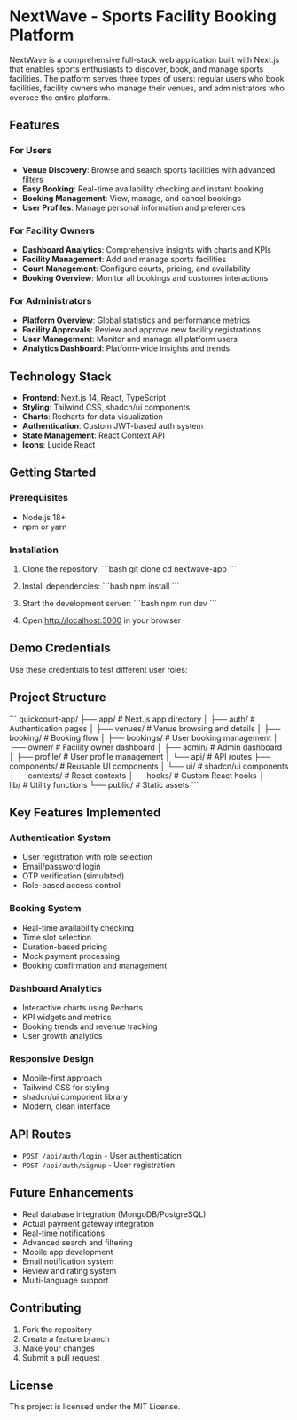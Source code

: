 # NextWave - Sports Facility Booking Platform

NextWave is a comprehensive full-stack web application built with Next.js that enables sports enthusiasts to discover, book, and manage sports facilities. The platform serves three types of users: regular users who book facilities, facility owners who manage their venues, and administrators who oversee the entire platform.

## Features

### For Users
- **Venue Discovery**: Browse and search sports facilities with advanced filters
- **Easy Booking**: Real-time availability checking and instant booking
- **Booking Management**: View, manage, and cancel bookings
- **User Profiles**: Manage personal information and preferences

### For Facility Owners
- **Dashboard Analytics**: Comprehensive insights with charts and KPIs
- **Facility Management**: Add and manage sports facilities
- **Court Management**: Configure courts, pricing, and availability
- **Booking Overview**: Monitor all bookings and customer interactions

### For Administrators
- **Platform Overview**: Global statistics and performance metrics
- **Facility Approvals**: Review and approve new facility registrations
- **User Management**: Monitor and manage all platform users
- **Analytics Dashboard**: Platform-wide insights and trends

## Technology Stack

- **Frontend**: Next.js 14, React, TypeScript
- **Styling**: Tailwind CSS, shadcn/ui components
- **Charts**: Recharts for data visualization
- **Authentication**: Custom JWT-based auth system
- **State Management**: React Context API
- **Icons**: Lucide React

## Getting Started

### Prerequisites
- Node.js 18+ 
- npm or yarn

### Installation

1. Clone the repository:
\`\`\`bash
git clone <repository-url>
cd nextwave-app
\`\`\`

2. Install dependencies:
\`\`\`bash
npm install
\`\`\`

3. Start the development server:
\`\`\`bash
npm run dev
\`\`\`

4. Open [http://localhost:3000](http://localhost:3000) in your browser

## Demo Credentials

Use these credentials to test different user roles:



## Project Structure

\`\`\`
quickcourt-app/
├── app/                    # Next.js app directory
│   ├── auth/              # Authentication pages
│   ├── venues/            # Venue browsing and details
│   ├── booking/           # Booking flow
│   ├── bookings/          # User booking management
│   ├── owner/             # Facility owner dashboard
│   ├── admin/             # Admin dashboard
│   ├── profile/           # User profile management
│   └── api/               # API routes
├── components/            # Reusable UI components
│   └── ui/               # shadcn/ui components
├── contexts/             # React contexts
├── hooks/                # Custom React hooks
├── lib/                  # Utility functions
└── public/               # Static assets
\`\`\`

## Key Features Implemented

### Authentication System
- User registration with role selection
- Email/password login
- OTP verification (simulated)
- Role-based access control

### Booking System
- Real-time availability checking
- Time slot selection
- Duration-based pricing
- Mock payment processing
- Booking confirmation and management

### Dashboard Analytics
- Interactive charts using Recharts
- KPI widgets and metrics
- Booking trends and revenue tracking
- User growth analytics

### Responsive Design
- Mobile-first approach
- Tailwind CSS for styling
- shadcn/ui component library
- Modern, clean interface

## API Routes

- `POST /api/auth/login` - User authentication
- `POST /api/auth/signup` - User registration

## Future Enhancements

- Real database integration (MongoDB/PostgreSQL)
- Actual payment gateway integration
- Real-time notifications
- Advanced search and filtering
- Mobile app development
- Email notification system
- Review and rating system
- Multi-language support

## Contributing

1. Fork the repository
2. Create a feature branch
3. Make your changes
4. Submit a pull request

## License

This project is licensed under the MIT License.
